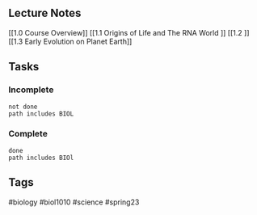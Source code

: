## Lecture Notes
[[1.0 Course Overview]]
[[1.1 Origins of Life and The RNA World ]]
[[1.2 ]]
[[1.3 Early Evolution on Planet Earth]]
## Tasks
### Incomplete
```tasks
not done
path includes BIOL
```
### Complete
```tasks
done
path includes BIOl
```

## Tags
#biology #biol1010 #science #spring23 
